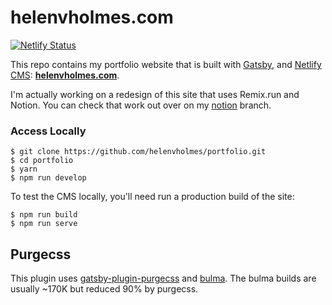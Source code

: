 # helenvholmes.com

[![Netlify Status](https://api.netlify.com/api/v1/badges/b654c94e-08a6-4b79-b443-7837581b1d8d/deploy-status)](https://app.netlify.com/sites/gatsby-starter-netlify-cms-ci/deploys)

This repo contains my portfolio website that is built with [Gatsby](https://www.gatsbyjs.org/), and [Netlify CMS](https://www.netlifycms.org): **[helenvholmes.com](https://helenvholmes.com/)**.

I'm actually working on a redesign of this site that uses Remix.run and Notion. You can check that work out over on my [notion](https://github.com/scooooooooby/portfolio/tree/notion) branch.

### Access Locally
```
$ git clone https://github.com/helenvholmes/portfolio.git
$ cd portfolio
$ yarn
$ npm run develop
```
To test the CMS locally, you'll need run a production build of the site:
```
$ npm run build
$ npm run serve
```

## Purgecss
This plugin uses [gatsby-plugin-purgecss](https://www.gatsbyjs.org/packages/gatsby-plugin-purgecss/) and [bulma](https://bulma.io/). The bulma builds are usually ~170K but reduced 90% by purgecss.
